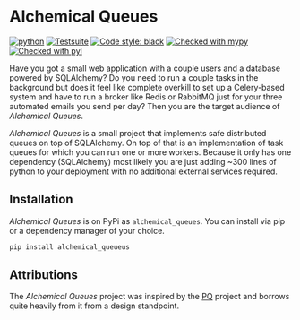 # Alchemical Queues
[![python](https://img.shields.io/badge/Python-3.7|3.8|3.9|3.10|3.11-3776AB.svg?style=flat&logo=python&logoColor=white)](https://www.python.org)
[![Testsuite](https://github.com/thijsmie/alchemical_queues/actions/workflows/testsuite.yml/badge.svg?branch=main)](https://github.com/thijsmie/alchemical_queues/actions/workflows/testsuite.yml)
[![Code style: black](https://img.shields.io/badge/code%20style-black-000000.svg)](https://github.com/psf/black)
[![Checked with mypy](http://www.mypy-lang.org/static/mypy_badge.svg)](http://mypy-lang.org/)
[![Checked with pyl](https://img.shields.io/badge/pydocstyle-enabled-AD4CD3)](http://www.pydocstyle.org/en/stable/)

Have you got a small web application with a couple users and a database powered by SQLAlchemy? Do you need to run a couple tasks in the background but does it feel like complete overkill to set up a Celery-based system and have to run a broker like Redis or RabbitMQ just for your three automated emails you send per day? Then you are the target audience of *Alchemical Queues*.

*Alchemical Queues* is a small project that implements safe distributed queues on top of SQLAlchemy. On top of that is an implementation of task queues for which you can run one or more workers. Because it only has one dependency (SQLAlchemy) most likely you are just adding ~300 lines of python to your deployment with no additional external services required.


## Installation

*Alchemical Queues* is on PyPi as `alchemical_queues`. You can install via pip or a dependency manager of your choice.

```bash
pip install alchemical_queueus
```

## Attributions

The *Alchemical Queues* project was inspired by the [PQ](https://github.com/malthe/pq) project and borrows quite heavily from it from a design standpoint.
